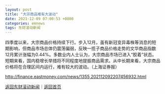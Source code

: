 ```yaml
---
layout: post
title: "大宗商品难有大波动"
date: 2021-12-09 07:00:53 +0800
categories: emnews
tags: 东财滚动新闻
---
```


四季度以来，大宗商品价格持续下行。步入12月，虽有新冠变异毒株等消息的短期影响，但商品市场总体仍震荡偏弱，反映一揽子商品价格走势的文华商品指数12月累计涨幅为0.44%。多数业内人士认为，大宗商品市场已进入“胶着”状态。短期来看，国内稳增长举措将不同程度地提振商品需求。从中长期来看，大宗商品价格将在合理区间内运行，难有较大的波动。（上海证券报）

<http://finance.eastmoney.com/news/1355,202112092207456932.html>

[返回东财滚动新闻](//finews.withounder.com/emnews/)｜[返回首页](//finews.withounder.com/)